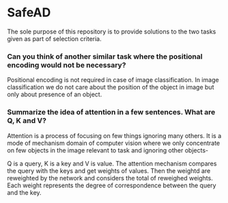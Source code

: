 # SafeAD


The sole purpose of this repository is to provide solutions to the two tasks given as part of selection criteria. 

### Can you think of another similar task where the positional encoding would not be necessary?


Positional encoding is not required in case of image classification. In image classification we do not care about the position of the object in image but only about presence of an object.


### Summarize the idea of attention in a few sentences. What are Q, K and V?

Attention is a process of focusing on few things ignoring many others. It is a mode of mechanism domain of computer vision where we only concentrate on few objects in the image relevant to task and ignoring other objects- 

Q is a query, K is a key and V is value. The attention mechanism compares the query with the keys and get weights of values. Then the weightd are reweighted by the network and considers the total of reweighed weights. Each weight represents the degree of correspondence between the query and the key.
